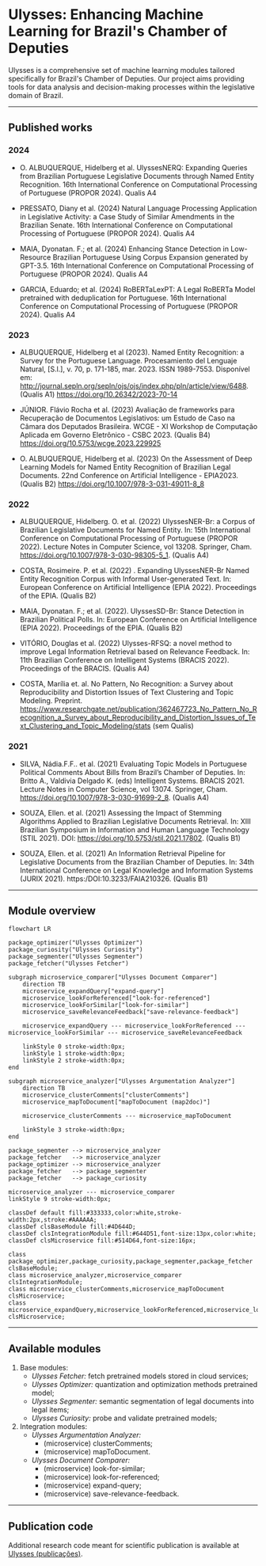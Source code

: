# Ulysses: Enhancing Machine Learning for Brazil's Chamber of Deputies

Ulysses is a comprehensive set of machine learning modules tailored specifically for Brazil's Chamber of Deputies. Our project aims providing tools for data analysis and decision-making processes within the legislative domain of Brazil.

---

## Published works

### 2024

- O. ALBUQUERQUE, Hidelberg et al. UlyssesNERQ: Expanding Queries from Brazilian Portuguese Legislative Documents through Named Entity Recognition. 16th International Conference on Computational Processing of Portuguese (PROPOR 2024). Qualis A4

- PRESSATO, Diany et al. (2024) Natural Language Processing Application in Legislative Activity: a Case Study of Similar Amendments in the Brazilian Senate. 16th International Conference on Computational Processing of Portuguese (PROPOR 2024). Qualis A4

- MAIA, Dyonatan. F.; et al. (2024) Enhancing Stance Detection in Low-Resource Brazilian Portuguese Using Corpus Expansion generated by GPT-3.5. 16th International Conference on Computational Processing of Portuguese (PROPOR 2024). Qualis A4

- GARCIA, Eduardo; et al. (2024) RoBERTaLexPT: A Legal RoBERTa Model pretrained with deduplication for Portuguese. 16th International Conference on Computational Processing of Portuguese (PROPOR 2024). Qualis A4

### 2023

- ALBUQUERQUE, Hidelberg et al (2023). Named Entity Recognition: a Survey for the Portuguese Language. Procesamiento del Lenguaje Natural, [S.l.], v. 70, p. 171-185, mar. 2023. ISSN 1989-7553. Disponível em: <http://journal.sepln.org/sepln/ojs/ojs/index.php/pln/article/view/6488>. (Qualis A1) https://doi.org/10.26342/2023-70-14

- JÚNIOR. Flávio Rocha et al. (2023) Avaliação de frameworks para Recuperação de Documentos Legislativos: um Estudo de Caso na Câmara dos Deputados Brasileira. WCGE - XI Workshop de Computação Aplicada em Governo Eletrônico - CSBC 2023. (Qualis B4)
https://doi.org/10.5753/wcge.2023.229925

- O. ALBUQUERQUE, Hidelberg et al. (2023) On the Assessment of Deep Learning Models for Named Entity Recognition of Brazilian Legal Documents. 22nd Conference on Artificial Intelligence - EPIA2023. (Qualis B2)
https://doi.org/10.1007/978-3-031-49011-8_8

### 2022

- ALBUQUERQUE, Hidelberg. O. et al. (2022) UlyssesNER-Br: a Corpus of Brazilian Legislative Documents for Named Entity. In: 15th International Conference on Computational Processing of Portuguese (PROPOR 2022). Lecture Notes in Computer Science, vol 13208. Springer, Cham. https://doi.org/10.1007/978-3-030-98305-5_1. (Qualis A4) 

- COSTA, Rosimeire. P.  et al. (2022) . Expanding UlyssesNER-Br Named Entity Recognition Corpus with Informal User-generated Text. In: European Conference on Artificial Intelligence (EPIA 2022). Proceedings of the EPIA. (Qualis B2)

- MAIA, Dyonatan. F.; et al. (2022). UlyssesSD-Br: Stance Detection in Brazilian Political Polls.  In: European Conference on Artificial Intelligence (EPIA 2022). Proceedings of the EPIA. (Qualis B2)

- VITÓRIO, Douglas et al. (2022) Ulysses-RFSQ: a novel method to improve Legal Information Retrieval based on Relevance Feedback. In: 11th Brazilian Conference on Intelligent Systems (BRACIS 2022). Proceedings of the BRACIS. (Qualis A4)

- COSTA, Marília et. al. No Pattern, No Recognition: a Survey about Reproducibility and Distortion Issues of Text Clustering and Topic Modeling. Preprint. https://www.researchgate.net/publication/362467723_No_Pattern_No_Recognition_a_Survey_about_Reproducibility_and_Distortion_Issues_of_Text_Clustering_and_Topic_Modeling/stats (sem Qualis)

### 2021

- SILVA, Nádia.F.F.. et al. (2021) Evaluating Topic Models in Portuguese Political Comments About Bills from Brazil’s Chamber of Deputies. In: Britto A., Valdivia Delgado K. (eds) Intelligent Systems. BRACIS 2021. Lecture Notes in Computer Science, vol 13074. Springer, Cham. https://doi.org/10.1007/978-3-030-91699-2_8. (Qualis A4)

- SOUZA, Ellen. et al. (2021) Assessing the Impact of Stemming Algorithms Applied to Brazilian Legislative Documents Retrieval. In: XIII Brazilian Symposium in Information and Human Language Technology (STIL 2021). DOI: https://doi.org/10.5753/stil.2021.17802. (Qualis B1)

- SOUZA, Ellen. et al. (2021) An Information Retrieval Pipeline for Legislative Documents from the Brazilian Chamber of Deputies. In: 34th International Conference on Legal Knowledge and Information Systems (JURIX 2021).  https:/DOI:10.3233/FAIA210326. (Qualis B1)

---

## Module overview 

```mermaid
flowchart LR

package_optimizer("Ulysses Optimizer")
package_curiosity("Ulysses Curiosity")
package_segmenter("Ulysses Segmenter")
package_fetcher("Ulysses Fetcher")

subgraph microservice_comparer["Ulysses Document Comparer"]
    direction TB
    microservice_expandQuery["expand-query"]
    microservice_lookForReferenced["look-for-referenced"]
    microservice_lookForSimilar["look-for-similar"]
    microservice_saveRelevanceFeedback["save-relevance-feedback"]

    microservice_expandQuery --- microservice_lookForReferenced --- microservice_lookForSimilar --- microservice_saveRelevanceFeedback

    linkStyle 0 stroke-width:0px;
    linkStyle 1 stroke-width:0px;
    linkStyle 2 stroke-width:0px;
end

subgraph microservice_analyzer["Ulysses Argumentation Analyzer"]
    direction TB
    microservice_clusterComments["clusterComments"]
    microservice_mapToDocument["mapToDocument (map2doc)"]

    microservice_clusterComments --- microservice_mapToDocument

    linkStyle 3 stroke-width:0px;
end

package_segmenter --> microservice_analyzer
package_fetcher   --> microservice_analyzer
package_optimizer --> microservice_analyzer
package_fetcher   --> package_segmenter
package_fetcher   --> package_curiosity

microservice_analyzer --- microservice_comparer
linkStyle 9 stroke-width:0px;

classDef default fill:#333333,color:white,stroke-width:2px,stroke:#AAAAAA;
classDef clsBaseModule fill:#4D644D;
classDef clsIntegrationModule fill:#644D51,font-size:13px,color:white;
classDef clsMicroservice fill:#514D64,font-size:16px;

class package_optimizer,package_curiosity,package_segmenter,package_fetcher clsBaseModule;
class microservice_analyzer,microservice_comparer clsIntegrationModule;
class microservice_clusterComments,microservice_mapToDocument clsMicroservice;
class microservice_expandQuery,microservice_lookForReferenced,microservice_lookForSimilar,microservice_saveRelevanceFeedback clsMicroservice;
```

---

## Available modules

1. Base modules:
    - *Ulysses Fetcher:* fetch pretrained models stored in cloud services;
    - *Ulysses Optimizer:* quantization and optimization methods pretrained model;
    - *Ulysses Segmenter:* semantic segmentation of legal documents into legal items;
    - *Ulysses Curiosity:* probe and validate pretrained models;
2. Integration modules:
    - *Ulysses Argumentation Analyzer:*
        - (microservice) clusterComments;
        - (microservice) mapToDocument.
    - *Ulysses Document Comparer:*
        - (microservice) look-for-similar;
        - (microservice) look-for-referenced;
        - (microservice) expand-query;
        - (microservice) save-relevance-feedback.

---

## Publication code
Additional research code meant for scientific publication is available at [Ulysses (publicações)](https://github.com/Convenio-Camara-dos-Deputados).
